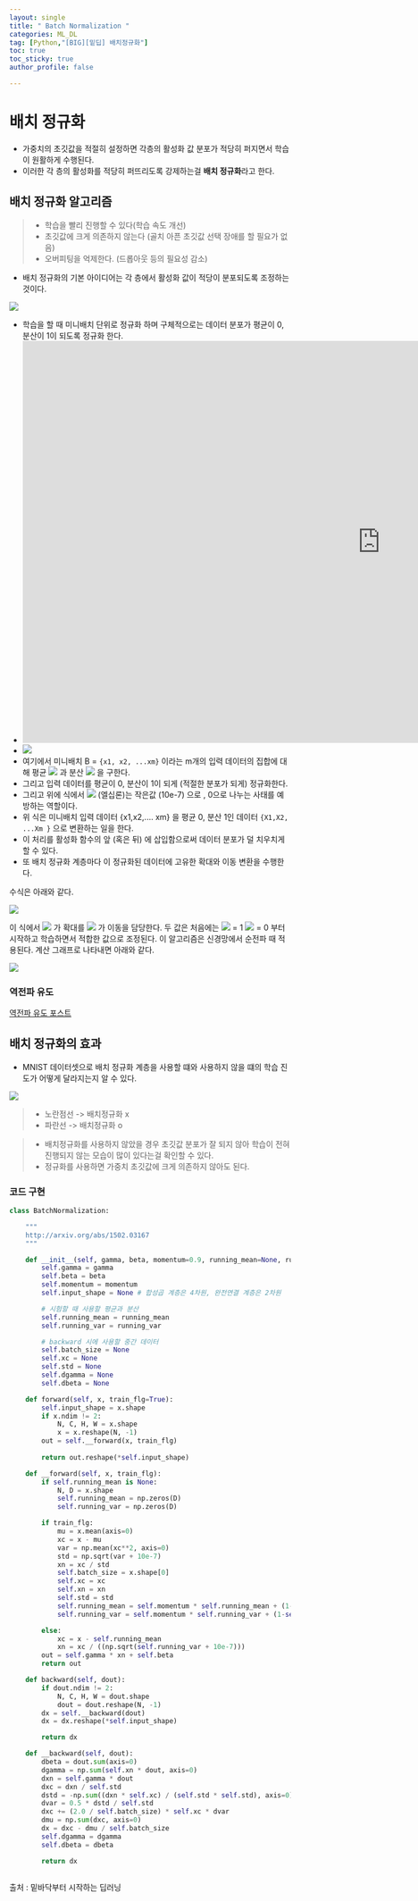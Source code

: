 ```yaml
---
layout: single
title: " Batch Normalization "
categories: ML_DL
tag: [Python,"[BIG][밑딥] 배치정규화"]
toc: true
toc_sticky: true
author_profile: false

---
```


# 배치 정규화

- 가중치의 초깃값을 적절히 설정하면 각층의 활성화 값 분포가 적당히 퍼지면서 학습이 원활하게 수행된다.
- 이러한 각 층의 활성화를 적당히 퍼뜨리도록 강제하는걸 **배치 정규화**라고 한다.

## 배치 정규화 알고리즘

>- 학습을 빨리 진행할 수 있다(학습 속도 개선)
>- 초깃값에 크게 의존하지 않는다 (골치 아픈 초깃값 선택 장애를 할 필요가 없음)
>- 오버피팅을 억제한다. (드롭아웃 등의 필요성 감소)


- 배치 정규화의 기본 아이디어는 각 층에서 활성화 값이 적당이 분포되도록 조정하는 것이다.

![](https://i.imgur.com/zr7j3mv.png)

- 학습을 할 때 미니배치 단위로 정규화 하며 구체적으로는 데이터 분포가 평균이 0, 분산이 1이 되도록 정규화 한다.
- <iframe width="1280" height="720" src="https://www.youtube.com/embed/3rSecBOH_EQ" title="분산의 정의 알아보기" frameborder="0" allow="accelerometer; autoplay; clipboard-write; encrypted-media; gyroscope; picture-in-picture; web-share" allowfullscreen></iframe>
- ![](https://i.imgur.com/U1hatRV.png)
- 여기에서 미니배치 B = `{x1, x2, ...xm}` 이라는 m개의 입력 데이터의 집합에 대해 평균 ![](https://i.imgur.com/1cDo7f3.png) 과 분산 ![](https://i.imgur.com/4LhuEEM.png) 을 구한다.
- 그리고 입력 데이터를 평균이 0, 분산이 1이 되게 (적절한 분포가 되게) 정규화한다.
- 그리고 위에 식에서 ![](https://i.imgur.com/KzZMrlq.png) (엘십론)는 작은값 (10e-7) 으로 , 0으로 나누는 사태를 예방하는 역할이다.
- 위 식은 미니배치 입력 데이터 {x1,x2,.... xm} 을 평균 0, 분산 1인 데이터 `{X1,X2, ...Xm }` 으로 변환하는 일을 한다.
- 이 처리를 활성화 함수의 앞 (혹은 뒤) 에 삽입함으로써 데이터 분포가 덜 치우치게 할 수 있다.
- 또 배치 정규화 계층마다 이 정규화된 데이터에 고유한 확대와 이동 변환을 수행한다.

수식은 아래와 같다.

![](https://i.imgur.com/QQW5QFa.png)

이 식에서 ![](https://i.imgur.com/CVYJJ4W.png) 가 확대를 ![](https://i.imgur.com/Tj7JrJw.png) 가 이동을 담당한다.
두 값은 처음에는 ![](https://i.imgur.com/CVYJJ4W.png) = 1 ![](https://i.imgur.com/Tj7JrJw.png) = 0 부터 시작하고 학습하면서 적합한 값으로 조정된다.
이 알고리즘은 신경망에서 순전파 때 적용된다.
계산 그래프로 나타내면 아래와 같다.

![](https://i.imgur.com/LpWWeYd.png)

### 역전파 유도
[역전파 유도 포스트](https://kratzert.github.io/2016/02/12/understanding-the-gradient-flow-through-the-batch-normalization-layer.html)

## 배치 정규화의 효과
- MNIST 데이터셋으로 배치 정규화 계층을 사용할 떄와 사용하지 않을 떄의 학습 진도가 어떻게 달라지는지 알 수 있다.

![](https://i.imgur.com/Srb4WAE.png)

> - 노란점선 -> 배치정규화 x 
> - 파란선 -> 배치정규화 o

>- 배치정규화를 사용하지 않았을 경우 초깃값 분포가 잘 되지 않아 학습이 전혀 진행되지 않는 모습이 많이 있다는걸 확인할 수 있다.
>- 정규화를 사용하면 가중치 초깃값에 크게 의존하지 않아도 된다.

### 코드 구현
```python
class BatchNormalization:

    """
    http://arxiv.org/abs/1502.03167
    """

    def __init__(self, gamma, beta, momentum=0.9, running_mean=None, running_var=None):
        self.gamma = gamma
        self.beta = beta
        self.momentum = momentum
        self.input_shape = None # 합성곱 계층은 4차원, 완전연결 계층은 2차원  

        # 시험할 때 사용할 평균과 분산
        self.running_mean = running_mean
        self.running_var = running_var  

        # backward 시에 사용할 중간 데이터
        self.batch_size = None
        self.xc = None
        self.std = None
        self.dgamma = None
        self.dbeta = None

    def forward(self, x, train_flg=True):
        self.input_shape = x.shape
        if x.ndim != 2:
            N, C, H, W = x.shape
            x = x.reshape(N, -1)
        out = self.__forward(x, train_flg)
        
        return out.reshape(*self.input_shape)

    def __forward(self, x, train_flg):
        if self.running_mean is None:
            N, D = x.shape
            self.running_mean = np.zeros(D)
            self.running_var = np.zeros(D)

        if train_flg:
            mu = x.mean(axis=0)
            xc = x - mu
            var = np.mean(xc**2, axis=0)
            std = np.sqrt(var + 10e-7)
            xn = xc / std
            self.batch_size = x.shape[0]
            self.xc = xc
            self.xn = xn
            self.std = std
            self.running_mean = self.momentum * self.running_mean + (1-self.momentum) * mu
            self.running_var = self.momentum * self.running_var + (1-self.momentum) * var            

        else:
            xc = x - self.running_mean
            xn = xc / ((np.sqrt(self.running_var + 10e-7)))
        out = self.gamma * xn + self.beta
        return out

    def backward(self, dout):
        if dout.ndim != 2:
            N, C, H, W = dout.shape
            dout = dout.reshape(N, -1)
        dx = self.__backward(dout)
        dx = dx.reshape(*self.input_shape)

        return dx

    def __backward(self, dout):
        dbeta = dout.sum(axis=0)
        dgamma = np.sum(self.xn * dout, axis=0)
        dxn = self.gamma * dout
        dxc = dxn / self.std
        dstd = -np.sum((dxn * self.xc) / (self.std * self.std), axis=0)
        dvar = 0.5 * dstd / self.std
        dxc += (2.0 / self.batch_size) * self.xc * dvar
        dmu = np.sum(dxc, axis=0)
        dx = dxc - dmu / self.batch_size
        self.dgamma = dgamma
        self.dbeta = dbeta

        return dx
        
```





출처 : 밑바닥부터 시작하는 딥러닝
